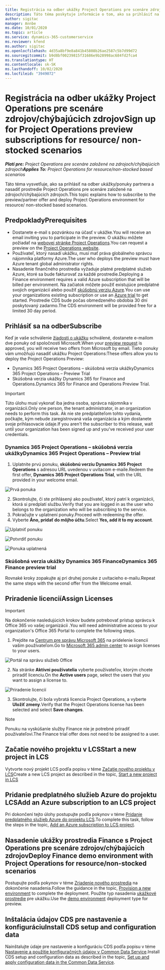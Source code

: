 ```yaml
---
title: Registrácia na odber ukážky Project Operations pre scenáre zdrojov/chýbajúcich zdrojov
description: Táto téma poskytuje informácie o tom, ako sa prihlásiť na odber a nasadiť Project Operations pre scenáre založené na zdrojoch/chýbajúcich zdrojoch.
author: sigitac
manager: Annbe
ms.date: 10/01/2020
ms.topic: article
ms.service: dynamics-365-customerservice
ms.reviewer: kfend
ms.author: sigitac
ms.openlocfilehash: 4d35a8bf9e8a841b45808b26ae2587c5b7d99d72
ms.sourcegitcommit: b9d8bf00239815f31686e9b28998ac684fd2fca4
ms.translationtype: HT
ms.contentlocale: sk-SK
ms.lasthandoff: 10/02/2020
ms.locfileid: "3949072"
---
```

# <a name="sign-up-for-project-operations-preview-subscriptions-for-resource-non-stocked-scenarios"></a><span data-ttu-id="2f9d0-103">Registrácia na odber ukážky Project Operations pre scenáre zdrojov/chýbajúcich zdrojov</span><span class="sxs-lookup"><span data-stu-id="2f9d0-103">Sign up for Project Operations preview subscriptions for resource/ non-stocked scenarios</span></span>

<span data-ttu-id="2f9d0-104">_**Platí pre:** Project Operations pre scenáre založené na zdrojoch/chýbajúcich zdrojoch_</span><span class="sxs-lookup"><span data-stu-id="2f9d0-104">_**Applies To:** Project Operations for resource/non-stocked based scenarios_</span></span>

<span data-ttu-id="2f9d0-105">Táto téma vysvetľuje, ako sa prihlásiť na odber ukážky/ponuky partnera a nasadiť prostredie Project Operations pre scenáre založené na zdrojoch/chýbajúcich zdrojoch.</span><span class="sxs-lookup"><span data-stu-id="2f9d0-105">This topic explains how to subscribe to the preview/partner offer and deploy Project Operations environment for resource/ non-stocked based scenarios.</span></span>

## <a name="prerequisites"></a><span data-ttu-id="2f9d0-106">Predpoklady</span><span class="sxs-lookup"><span data-stu-id="2f9d0-106">Prerequisites</span></span>

- <span data-ttu-id="2f9d0-107">Dostanete e-mail s pozvánkou na účasť v ukážke.</span><span class="sxs-lookup"><span data-stu-id="2f9d0-107">You will receive an email inviting you to participate in the preview.</span></span> <span data-ttu-id="2f9d0-108">O ukážku môžete požiadať na [webovej stránke Project Operations](https://dynamics.microsoft.com/en-us/project-operations/overview/).</span><span class="sxs-lookup"><span data-stu-id="2f9d0-108">You can request a preview on the [Project Operations website](https://dynamics.microsoft.com/en-us/project-operations/overview/).</span></span>
- <span data-ttu-id="2f9d0-109">Používateľ, ktorý nasadí ukážku, musí mať práva globálneho správcu nájomníka platformy Azure.</span><span class="sxs-lookup"><span data-stu-id="2f9d0-109">The user who deploys the preview must have Azure tenant global administrator rights.</span></span>
- <span data-ttu-id="2f9d0-110">Nasadenie finančného prostredia vyžaduje platné predplatné služieb Azure, ktoré sa bude fakturovať za každé prostredie.</span><span class="sxs-lookup"><span data-stu-id="2f9d0-110">Deploying a Finance environment requires a valid Azure subscription that will be billed per environment.</span></span> <span data-ttu-id="2f9d0-111">Na začiatok môžete použiť existujúce predplatné svojich organizácií alebo použiť [skúšobnú verziu Azure](https://azure.microsoft.com/en-us/free/).</span><span class="sxs-lookup"><span data-stu-id="2f9d0-111">You can use your organizations existing subscription or use an [Azure trial](https://azure.microsoft.com/en-us/free/) to get started.</span></span> <span data-ttu-id="2f9d0-112">Prostredie CDS bude počas obmedzeného obdobia 30 dní poskytovaný zadarmo.</span><span class="sxs-lookup"><span data-stu-id="2f9d0-112">The CDS environment will be provided free for a limited 30 day period.</span></span>

## <a name="subscribe"></a><span data-ttu-id="2f9d0-113">Prihlásiť sa na odber</span><span class="sxs-lookup"><span data-stu-id="2f9d0-113">Subscribe</span></span>

<span data-ttu-id="2f9d0-114">Keď je vaše schválenie [žiadosti o ukážku](https://forms.office.com/FormsPro/Pages/ResponsePage.aspx?id=v4j5cvGGr0GRqy180BHbR56j8lZs0FdAvwT75_WNFyxUMkRDV1NYQU5TNjE2VjhKOVBUNVg2R0s1NC4u) schválené, dostanete e-mailom dve ponuky od spoločnosti Microsoft.</span><span class="sxs-lookup"><span data-stu-id="2f9d0-114">When your [preview request](https://forms.office.com/FormsPro/Pages/ResponsePage.aspx?id=v4j5cvGGr0GRqy180BHbR56j8lZs0FdAvwT75_WNFyxUMkRDV1NYQU5TNjE2VjhKOVBUNVg2R0s1NC4u) is approved, you will receive two offers from Microsoft by email.</span></span> <span data-ttu-id="2f9d0-115">Tieto ponuky vám umožňujú nasadiť ukážku Project Operations:</span><span class="sxs-lookup"><span data-stu-id="2f9d0-115">These offers allow you to deploy the Project Operations Preview:</span></span>

- <span data-ttu-id="2f9d0-116">Dynamics 365 Project Operations – skúšobná verzia ukážky</span><span class="sxs-lookup"><span data-stu-id="2f9d0-116">Dynamics 365 Project Operations – Preview Trial</span></span>
- <span data-ttu-id="2f9d0-117">Skúšobná verzia ukážky Dynamics 365 for Finance and Operations.</span><span class="sxs-lookup"><span data-stu-id="2f9d0-117">Dynamics 365 for Finance and Operations Preview Trial.</span></span>

> [!IMPORTANT]
> <span data-ttu-id="2f9d0-118">Túto úlohu musí vykonať iba jedna osoba, správca nájomníka v organizácii.</span><span class="sxs-lookup"><span data-stu-id="2f9d0-118">Only one person, the tenant administrator, in an organization needs to perform this task.</span></span> <span data-ttu-id="2f9d0-119">Ak nie ste predplatiteľom tohto vydania, počkajte, kým nebude zaregistrovaná vaša organizácia a kým dostanete svoje prihlasovacie údaje.</span><span class="sxs-lookup"><span data-stu-id="2f9d0-119">If you aren't the subscriber to this release, wait until your organization has been signed up and you've received your user credentials.</span></span>

### <a name="dynamics-365-project-operations--preview-trial"></a><span data-ttu-id="2f9d0-120">Dynamics 365 Project Operations – skúšobná verzia ukážky</span><span class="sxs-lookup"><span data-stu-id="2f9d0-120">Dynamics 365 Project Operations – Preview trial</span></span>

1. <span data-ttu-id="2f9d0-121">Uplatnite prvú ponuku, **skúšobnú verziu Dynamics 365 Project Operations** s adresou URL uvedenou v uvítacom e-maile.</span><span class="sxs-lookup"><span data-stu-id="2f9d0-121">Redeem the first offer, **Dynamics 365 Project Operations Trial**, with the URL provided in your welcome email.</span></span>

![Prvá ponuka](./media/1FirstOffer.png)

2. <span data-ttu-id="2f9d0-123">Skontrolujte, či ste prihlásený ako používateľ, ktorý patrí k organizácii, ktorá si predplatí službu.</span><span class="sxs-lookup"><span data-stu-id="2f9d0-123">Verify that you are logged in as the user who belongs to the organization who will be subscribing to the service.</span></span>
3. <span data-ttu-id="2f9d0-124">Pokračujte v uplatnení ponuky.</span><span class="sxs-lookup"><span data-stu-id="2f9d0-124">Proceed with redeeming the offer.</span></span> 
4. <span data-ttu-id="2f9d0-125">Vyberte **Áno, pridať do môjho účtu**.</span><span class="sxs-lookup"><span data-stu-id="2f9d0-125">Select **Yes, add it to my account**.</span></span>

![Uplatniť ponuku](./media/2RedeemFirstOffer.png)

![Potvrdiť ponuku](./media/3ConfirmFirstOffer.png)

![Ponuka uplatnená](./media/4OfferSuccessfulyRedeemed.png)

### <a name="dynamics-365-finance-preview-trial"></a><span data-ttu-id="2f9d0-129">Skúšobná verzia ukážky Dynamics 365 Finance</span><span class="sxs-lookup"><span data-stu-id="2f9d0-129">Dynamics 365 Finance preview trial</span></span>

<span data-ttu-id="2f9d0-130">Rovnaké kroky zopakujte aj pri druhej ponuke z uvítacieho e-mailu.</span><span class="sxs-lookup"><span data-stu-id="2f9d0-130">Repeat the same steps with the second offer from the Welcome email.</span></span>

## <a name="assign-licenses"></a><span data-ttu-id="2f9d0-131">Priradenie licencií</span><span class="sxs-lookup"><span data-stu-id="2f9d0-131">Assign Licenses</span></span>

> [!IMPORTANT]
> <span data-ttu-id="2f9d0-132">Na dokončenie nasledujúcich krokov budete potrebovať prístup správcu k Office 365 vo vašej organizácii .</span><span class="sxs-lookup"><span data-stu-id="2f9d0-132">You will need administrative access to your organization's Office 365 Portal to complete the following steps.</span></span>

1. <span data-ttu-id="2f9d0-133">Prejdite na [Centrum pre správu Microsoft 365](https://portal.office.com/) na pridelenie licencií vašim používateľom.</span><span class="sxs-lookup"><span data-stu-id="2f9d0-133">Go to [Microsoft 365 admin center](https://portal.office.com/) to assign licenses to your users.</span></span>

![Portál na správu služieb Office](./media/5OfficeAdminPortal.png)

2. <span data-ttu-id="2f9d0-135">Na stránke **Aktívni používatelia** vyberte používateľov, ktorým chcete priradiť licenciu.</span><span class="sxs-lookup"><span data-stu-id="2f9d0-135">On the **Active users** page, select the users that you want to assign a license to.</span></span>

![Priradenie licencií](./media/6AssignLicenses.png)

3. <span data-ttu-id="2f9d0-137">Skontrolujte, či bola vybratá licencia Project Operations, a vyberte **Uložiť zmeny**.</span><span class="sxs-lookup"><span data-stu-id="2f9d0-137">Verify that the Project Operations license has been selected and select **Save changes**.</span></span> 

> [!NOTE]
> <span data-ttu-id="2f9d0-138">Ponuku na vyskúšanie služby Finance nie je potrebné priradiť používateľovi.</span><span class="sxs-lookup"><span data-stu-id="2f9d0-138">The Finance trial offer does not need to be assigned to a user.</span></span>

## <a name="start-a-new-project-in-lcs"></a><span data-ttu-id="2f9d0-139">Začatie nového projektu v LCS</span><span class="sxs-lookup"><span data-stu-id="2f9d0-139">Start a new project in LCS</span></span>

<span data-ttu-id="2f9d0-140">Vytvorte nový projekt LCS podľa popisu v téme [Začatie nového projektu v LCS](create-lcs-project.md)</span><span class="sxs-lookup"><span data-stu-id="2f9d0-140">Create a new LCS project as described in the topic, [Start a new project in LCS](create-lcs-project.md)</span></span>

## <a name="add-an-azure-subscription-to-an-lcs-project"></a><span data-ttu-id="2f9d0-141">Pridanie predplatného služieb Azure do projektu LCS</span><span class="sxs-lookup"><span data-stu-id="2f9d0-141">Add an Azure subscription to an LCS project</span></span>

<span data-ttu-id="2f9d0-142">Pri dokončení tejto úlohy postupujte podľa pokynov v téme [Pridanie predplatného služieb Azure do projektu LCS](resource-add-azure-subscription-lcs-project.md).</span><span class="sxs-lookup"><span data-stu-id="2f9d0-142">To complete this task, follow the steps in the topic, [Add an Azure subscription to LCS project](resource-add-azure-subscription-lcs-project.md).</span></span>

## <a name="deploy-finance-demo-environment-with-project-operations-for-resourcenon-stocked-scenarios"></a><span data-ttu-id="2f9d0-143">Nasadenie ukážky prostredia Finance s Project Operations pre scenáre zdrojov/chýbajúcich zdrojov</span><span class="sxs-lookup"><span data-stu-id="2f9d0-143">Deploy Finance demo environment with Project Operations for resource/non-stocked scenarios</span></span>

<span data-ttu-id="2f9d0-144">Postupujte podľa pokynov v téme [Zriadenie nového prostredia](resource-provision-new-environment.md) na dokončenie nasadenia.</span><span class="sxs-lookup"><span data-stu-id="2f9d0-144">Follow the guidance in the topic, [Provision a new environment](resource-provision-new-environment.md) to complete the deployment.</span></span> <span data-ttu-id="2f9d0-145">Použite typ nasadenia [ukážkové prostredie](https://docs.microsoft.com/dynamics365/fin-ops-core/dev-itpro/deployment/deploy-demo-environment) pre ukážku.</span><span class="sxs-lookup"><span data-stu-id="2f9d0-145">Use the [demo environment](https://docs.microsoft.com/dynamics365/fin-ops-core/dev-itpro/deployment/deploy-demo-environment) deployment type for preview.</span></span>

## <a name="install-cds-setup-and-configuration-data"></a><span data-ttu-id="2f9d0-146">Inštalácia údajov CDS pre nastavenie a konfiguráciu</span><span class="sxs-lookup"><span data-stu-id="2f9d0-146">Install CDS setup and configuration data</span></span>

<span data-ttu-id="2f9d0-147">Nainštalujte údaje pre nastavenie a konfiguráciu CDS podľa popisu v téme [Nastavenie a použitie konfiguračných údajov v Common Data Service](resource-apply-pro-setup-config-data.md).</span><span class="sxs-lookup"><span data-stu-id="2f9d0-147">Install CDS setup and configuration data as described in the topic, [Set up and apply configuration data in the Common Data Service](resource-apply-pro-setup-config-data.md).</span></span>

